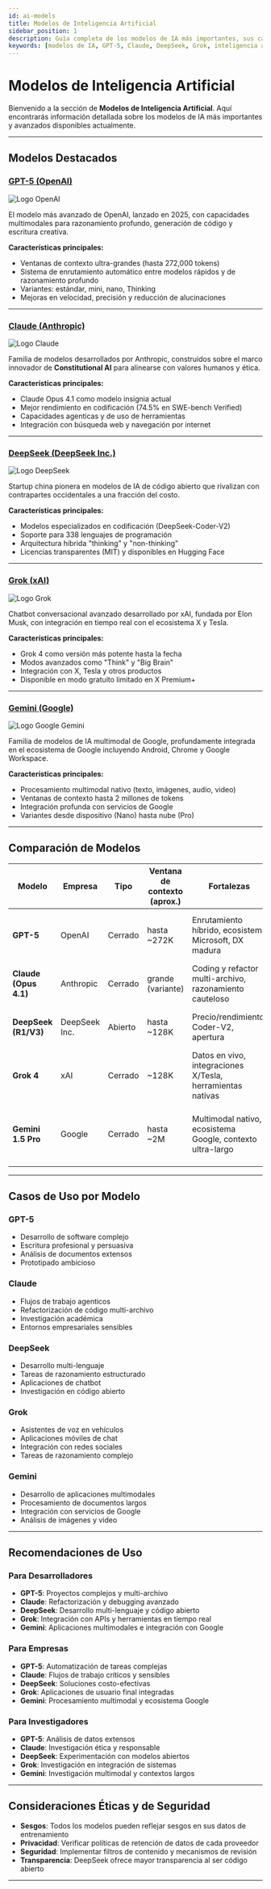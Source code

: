 ```yaml
---
id: ai-models
title: Modelos de Inteligencia Artificial
sidebar_position: 1
description: Guía completa de los modelos de IA más importantes, sus capacidades y casos de uso
keywords: [modelos de IA, GPT-5, Claude, DeepSeek, Grok, inteligencia artificial, LLM, modelos de lenguaje]
---
```


# Modelos de Inteligencia Artificial

Bienvenido a la sección de **Modelos de Inteligencia Artificial**. Aquí encontrarás información detallada sobre los modelos de IA más importantes y avanzados disponibles actualmente.

---

## Modelos Destacados

### [GPT-5 (OpenAI)](/docs/artificial-intelligence/models/gpt5-model)

<img src="/img/artificial-intelligence/models/openai.svg" alt="Logo OpenAI" class="ai-logo logo-openai" />

El modelo más avanzado de OpenAI, lanzado en 2025, con capacidades multimodales para razonamiento profundo, generación de código y escritura creativa.

**Características principales:**
- Ventanas de contexto ultra-grandes (hasta 272,000 tokens)
- Sistema de enrutamiento automático entre modelos rápidos y de razonamiento profundo
- Variantes: estándar, mini, nano, Thinking
- Mejoras en velocidad, precisión y reducción de alucinaciones

---

### [Claude (Anthropic)](/docs/artificial-intelligence/models/claude-model)

<img src="/img/artificial-intelligence/models/claude.svg" alt="Logo Claude" class="ai-logo logo-claude" />

Familia de modelos desarrollados por Anthropic, construidos sobre el marco innovador de **Constitutional AI** para alinearse con valores humanos y ética.

**Características principales:**
- Claude Opus 4.1 como modelo insignia actual
- Mejor rendimiento en codificación (74.5% en SWE-bench Verified)
- Capacidades agenticas y de uso de herramientas
- Integración con búsqueda web y navegación por internet

---

### [DeepSeek (DeepSeek Inc.)](/docs/artificial-intelligence/models/deepseek-model)

<img src="/img/artificial-intelligence/models/deepseek.svg" alt="Logo DeepSeek" class="ai-logo" />

Startup china pionera en modelos de IA de código abierto que rivalizan con contrapartes occidentales a una fracción del costo.

**Características principales:**
- Modelos especializados en codificación (DeepSeek-Coder-V2)
- Soporte para 338 lenguajes de programación
- Arquitectura híbrida "thinking" y "non-thinking"
- Licencias transparentes (MIT) y disponibles en Hugging Face

---

### [Grok (xAI)](/docs/artificial-intelligence/models/grok-model)

<img src="/img/artificial-intelligence/models/grok.svg" alt="Logo Grok" class="ai-logo logo-grok" />

Chatbot conversacional avanzado desarrollado por xAI, fundada por Elon Musk, con integración en tiempo real con el ecosistema X y Tesla.

**Características principales:**
- Grok 4 como versión más potente hasta la fecha
- Modos avanzados como "Think" y "Big Brain"
- Integración con X, Tesla y otros productos
- Disponible en modo gratuito limitado en X Premium+

---

### [Gemini (Google)](/docs/artificial-intelligence/models/gemini-model)

<img src="/img/artificial-intelligence/models/gemini.svg" alt="Logo Google Gemini" class="ai-logo" />

Familia de modelos de IA multimodal de Google, profundamente integrada en el ecosistema de Google incluyendo Android, Chrome y Google Workspace.

**Características principales:**
- Procesamiento multimodal nativo (texto, imágenes, audio, video)
- Ventanas de contexto hasta 2 millones de tokens
- Integración profunda con servicios de Google
- Variantes desde dispositivo (Nano) hasta nube (Pro)

---

## Comparación de Modelos

| Modelo | Empresa | Tipo | Ventana de contexto (aprox.) | Fortalezas | Trade-offs | Mejor para |
|---|---|---|---|---|---|---|
| **GPT-5** | OpenAI | Cerrado | hasta ~272K | Enrutamiento híbrido, ecosistema Microsoft, DX madura | Precio y lock-in | Proyectos enterprise, contextos largos, Azure/Office |
| **Claude (Opus 4.1)** | Anthropic | Cerrado | grande (variante) | Coding y refactor multi-archivo, razonamiento cauteloso | Latencia en modos profundos | Ingeniería compleja, flujos críticos |
| **DeepSeek (R1/V3)** | DeepSeek Inc. | Abierto | hasta ~128K | Precio/rendimiento, Coder-V2, apertura | Gobernanza y datos en China | Prototipos, self-hosting, costo sensible |
| **Grok 4** | xAI | Cerrado | ~128K | Datos en vivo, integraciones X/Tesla, herramientas nativas | Menos amplitud enterprise | Apps sociales, tiempo real, consumo |
| **Gemini 1.5 Pro** | Google | Cerrado | hasta ~2M | Multimodal nativo, ecosistema Google, contexto ultra-largo | Menos diversidad de modelos | Apps multimodales, integración Google, documentos largos |



---

## Casos de Uso por Modelo

### **GPT-5**
- Desarrollo de software complejo
- Escritura profesional y persuasiva
- Análisis de documentos extensos
- Prototipado ambicioso

### **Claude**
- Flujos de trabajo agenticos
- Refactorización de código multi-archivo
- Investigación académica
- Entornos empresariales sensibles

### **DeepSeek**
- Desarrollo multi-lenguaje
- Tareas de razonamiento estructurado
- Aplicaciones de chatbot
- Investigación en código abierto

### **Grok**
- Asistentes de voz en vehículos
- Aplicaciones móviles de chat
- Integración con redes sociales
- Tareas de razonamiento complejo

### **Gemini**
- Desarrollo de aplicaciones multimodales
- Procesamiento de documentos largos
- Integración con servicios de Google
- Análisis de imágenes y video

---

## Recomendaciones de Uso

### **Para Desarrolladores**
- **GPT-5**: Proyectos complejos y multi-archivo
- **Claude**: Refactorización y debugging avanzado
- **DeepSeek**: Desarrollo multi-lenguaje y código abierto
- **Grok**: Integración con APIs y herramientas en tiempo real
- **Gemini**: Aplicaciones multimodales e integración con Google

### **Para Empresas**
- **GPT-5**: Automatización de tareas complejas
- **Claude**: Flujos de trabajo críticos y sensibles
- **DeepSeek**: Soluciones costo-efectivas
- **Grok**: Aplicaciones de usuario final integradas
- **Gemini**: Procesamiento multimodal y ecosistema Google

### **Para Investigadores**
- **GPT-5**: Análisis de datos extensos
- **Claude**: Investigación ética y responsable
- **DeepSeek**: Experimentación con modelos abiertos
- **Grok**: Investigación en integración de sistemas
- **Gemini**: Investigación multimodal y contextos largos

---

## Consideraciones Éticas y de Seguridad

- **Sesgos**: Todos los modelos pueden reflejar sesgos en sus datos de entrenamiento
- **Privacidad**: Verificar políticas de retención de datos de cada proveedor
- **Seguridad**: Implementar filtros de contenido y mecanismos de revisión
- **Transparencia**: DeepSeek ofrece mayor transparencia al ser código abierto

---

